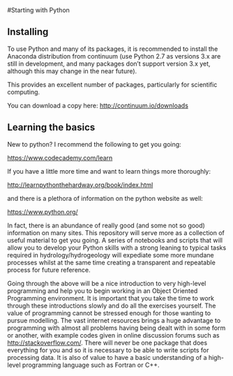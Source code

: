 #Starting with Python

## Installing
To use Python and many of its packages, it is recommended to install the Anaconda distribution from continuum (use Python 2.7 as versions 3.x are still in development, and many packages don’t support version 3.x yet, although this may change in the near future). 

This provides an excellent number of packages, particularly for scientific computing.

You can download a copy here:
http://continuum.io/downloads

## Learning the basics
New to python? I recommend the following to get you going: 

https://www.codecademy.com/learn 

If you have a little more time and want to learn things more thoroughly:

http://learnpythonthehardway.org/book/index.html 

and there is a plethora of information on the python website as well:

https://www.python.org/ 

In fact, there is an abundance of really good (and some not so good) information on many sites. This repository will serve more as a collection of useful material to get you going. A series of notebooks and scripts that will allow you to develop your Python skills with a strong leaning to typical tasks required in hydrology/hydrogeology will expediate some more mundane processes whilst at the same time creating a transparent and repeatable process for future reference.

Going through the above will be a nice introduction to very high-level programming and help you to begin working in an Object Oriented Programming environment. It is important that you take the time to work through these introductions slowly and do all the exercises yourself. The value of programming cannot be stressed enough for those wanting to pursue modelling. The vast internet resources brings a huge advantage to programming with almost all problems having being dealt with in some form or another, with example codes given in online discussion forums such as http://stackoverflow.com/. There will never be one package that does everything for you and so it is necessary to be able to write scripts for processing data. It is also of value to have a basic understanding of a high-level programming language such as Fortran or C++.
